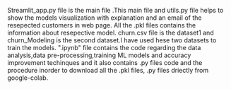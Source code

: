 Streamlit_app.py file is the main file .This main file and utils.py file helps to show the models visualization with explanation and an email of the resepected customers in web page.
All the .pkl files contains the information about resepective model.
churn.csv file is the dataset1 and churn_Modeling is the second dataset.I have used hese two datasets to train the models.
".ipynb" file contains the code regarding the data analysis,data pre-processing,training ML models and accuracy improvement techinques and it also contains .py files code and the procedure inorder to download all the .pkl files, .py files driectly from google-colab.
